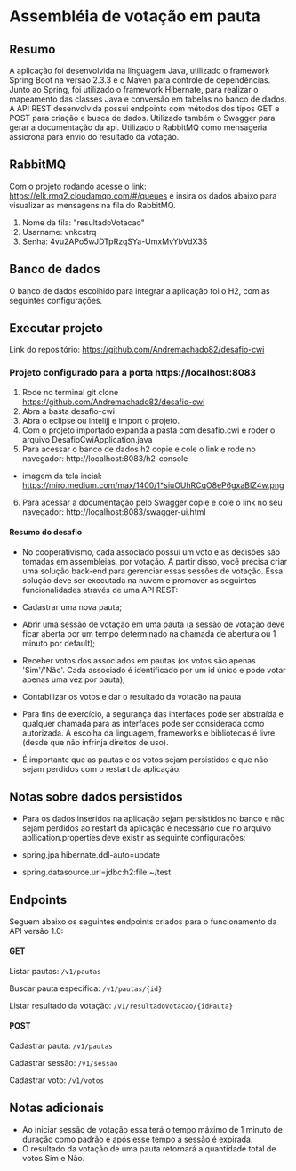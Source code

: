 # Assembléia de votação em pauta

## Resumo
A aplicação foi desenvolvida na linguagem Java, utilizado o framework Spring Boot na versão 2.3.3 e o Maven para controle de dependências. Junto ao Spring, foi utilizado o framework Hibernate, para realizar o mapeamento das classes Java e conversão em tabelas no banco de dados. A API REST desenvolvida possui endpoints com métodos dos tipos GET e POST para criação e busca de dados. 
Utilizado também o Swagger para gerar a documentação da api.
Utilizado o RabbitMQ como mensageria assícrona para envio do resultado da votação.

## RabbitMQ
Com o projeto rodando acesse o link: https://elk.rmq2.cloudamqp.com/#/queues e insira os dados abaixo para visualizar as mensagens na fila do RabbitMQ.
1. Nome da fila: "resultadoVotacao"
2. Usarname: vnkcstrq
3. Senha: 4vu2APo5wJDTpRzqSYa-UmxMvYbVdX3S

## Banco de dados
O banco de dados escolhido para integrar a aplicação foi o  H2, com as seguintes configurações.

## Executar projeto
Link do repositório: https://github.com/Andremachado82/desafio-cwi

### Projeto configurado para a porta https://localhost:8083
1. Rode no terminal git clone https://github.com/Andremachado82/desafio-cwi 
2. Abra a basta desafio-cwi
3. Abra o eclipse ou intelijj e import o projeto.
4. Com o projeto importado expanda a pasta com.desafio.cwi e roder o arquivo DesafioCwiApplication.java 
5. Para acessar o banco de dados h2 copie e cole o link e rode no navegador: http://localhost:8083/h2-console 
- imagem da tela incial: https://miro.medium.com/max/1400/1*siuOUhRCqO8eP6gxaBIZ4w.png
6. Para acessar a documentação pelo Swagger copie e cole o link no seu navegador: http://localhost:8083/swagger-ui.html

#### Resumo do desafio
- No cooperativismo, cada associado possui um voto e as decisões são tomadas em assembleias, por votação. A partir disso, você precisa criar uma solução back-end para gerenciar essas sessões de votação. Essa solução deve ser executada na nuvem e promover as seguintes funcionalidades através de uma API REST:
- Cadastrar uma nova pauta;
- Abrir uma sessão de votação em uma pauta (a sessão de votação deve ficar aberta por um tempo determinado na chamada de abertura ou 1 minuto por default);
- Receber votos dos associados em pautas (os votos são apenas 'Sim'/'Não'. Cada associado é identificado por um id único e pode votar apenas uma vez por pauta);
- Contabilizar os votos e dar o resultado da votação na pauta
- Para fins de exercício, a segurança das interfaces pode ser abstraída e qualquer chamada para as interfaces pode ser considerada como autorizada. A escolha da linguagem, frameworks e bibliotecas é livre (desde que não infrinja direitos de uso).

- É importante que as pautas e os votos sejam persistidos e que não sejam perdidos com o restart da aplicação.

## Notas sobre dados persistidos
- Para os dados inseridos na aplicação sejam persistidos no banco e não sejam perdidos ao restart da aplicação é necessário que no arquivo apllication.properties deve existir as seguinte configurações:

- spring.jpa.hibernate.ddl-auto=update
- spring.datasource.url=jdbc:h2:file:~/test

## Endpoints
Seguem abaixo os seguintes endpoints criados para o funcionamento da API versão 1.0:
#### GET

Listar pautas: `/v1/pautas`

Buscar pauta específica: `/v1/pautas/{id}`

Listar resultado da votação: `/v1/resultadoVotacao/{idPauta}`

#### POST
Cadastrar pauta: `/v1/pautas`

Cadastrar sessão: `/v1/sessao`

Cadastrar voto: `/v1/votos`

## Notas adicionais
- Ao iniciar sessão de votação essa terá o tempo máximo de 1 minuto de duração como padrão e após esse tempo a sessão é expirada.
- O resultado da votação de uma pauta retornará a quantidade total de votos Sim e Não.
